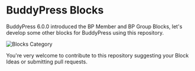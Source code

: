 # BuddyPress Blocks

BuddyPress 6.0.0 introduced the BP Member and BP Group Blocks, let's develop some other blocks for BuddyPress using this repository.

![Blocks Category](https://bpdevel.files.wordpress.com/2019/07/screenshot.png)

You're very welcome to contribute to this repository suggesting your Block Ideas or submitting pull requests.
